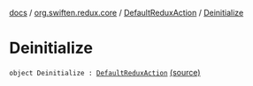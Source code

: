 [docs](../../index.md) / [org.swiften.redux.core](../index.md) / [DefaultReduxAction](index.md) / [Deinitialize](./-deinitialize.md)

# Deinitialize

`object Deinitialize : `[`DefaultReduxAction`](index.md) [(source)](https://github.com/protoman92/KotlinRedux/tree/master/common\common-core\src\main\kotlin/org/swiften/redux/core/Preset.kt#L12)